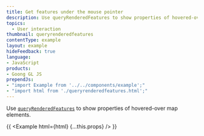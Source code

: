 ```yaml
---
title: Get features under the mouse pointer
description: Use queryRenderedFeatures to show properties of hovered-over map elements.
topics:
  - User interaction
thumbnail: queryrenderedfeatures
contentType: example
layout: example
hideFeedback: true
language:
- JavaScript
products:
- Goong GL JS
prependJs:
- "import Example from '../../components/example';"
- "import html from './queryrenderedfeatures.html';"
---
```


Use [`queryRenderedFeatures`](/goong-js-docs/api/map/#map#queryrenderedfeatures) to show properties of hovered-over map elements.

{{ <Example html={html} {...this.props} /> }}
